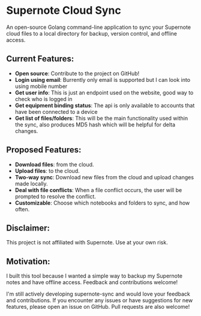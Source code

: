 # Supernote Cloud Sync

An open-source Golang command-line application to sync your Supernote cloud files to a local directory for backup, version control, and offline access.

## Current Features:

- **Open source**: Contribute to the project on GitHub!
- **Login using email**: Burrently only email is supported but I can look into using mobile number
- **Get user info**: This is just an endpoint used on the website, good way to check who is logged in
- **Get equipment binding status**: The api is only available to accounts that have been connected to a device
- **Get list of files/folders**: This will be the main functionality used within the sync, also produces MD5 hash which will be helpful for delta changes. 

## Proposed Features:
- **Download files**: from the cloud.
- **Upload files**: to the cloud.
- **Two-way sync**: Download new files from the cloud and upload changes made locally.
- **Deal with file conflicts**: When a file conflict occurs, the user will be prompted to resolve the conflict.
- **Customizable**: Choose which notebooks and folders to sync, and how often.

## Disclaimer:
This project is not affiliated with Supernote. Use at your own risk.

## Motivation:
I built this tool because I wanted a simple way to backup my Supernote notes and have offline access.
Feedback and contributions welcome!

I'm still actively developing supernote-sync and would love your feedback and contributions. If you encounter any issues or have suggestions for new features, please open an issue on GitHub. Pull requests are also welcome!